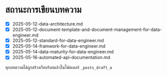 # สถานะการเขียนบทความ

- [x] 2025-05-12-data-architecture.md
- [x] 2025-05-12-document-template-and-document-management-for-data-engineer.md
- [x] 2025-05-12-standard-for-data-engineer.md
- [x] 2025-05-14-framwork-for-data-engineer.md
- [x] 2025-05-14-data-maturity-for-data-engineer.md
- [x] 2025-05-16-automated-api-documentation.md

ทุกบทความได้ถูกสร้างเรียบร้อยแล้วในโฟลเดอร์ `_posts_draft_a`
